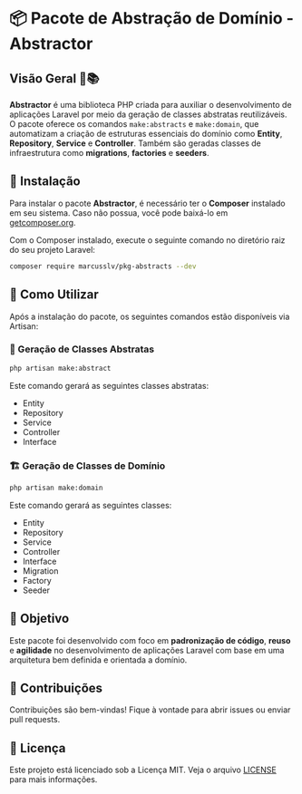 # 📦 Pacote de Abstração de Domínio - Abstractor

## Visão Geral 🧱📚

**Abstractor** é uma biblioteca PHP criada para auxiliar o desenvolvimento de aplicações Laravel por meio da geração de classes abstratas reutilizáveis. O pacote oferece os comandos `make:abstracts` e `make:domain`, que automatizam a criação de estruturas essenciais do domínio como **Entity**, **Repository**, **Service** e **Controller**. Também são geradas classes de infraestrutura como **migrations**, **factories** e **seeders**.

## 🧩 Instalação

Para instalar o pacote **Abstractor**, é necessário ter o **Composer** instalado em seu sistema. Caso não possua, você pode baixá-lo em [getcomposer.org](https://getcomposer.org).

Com o Composer instalado, execute o seguinte comando no diretório raiz do seu projeto Laravel:

```bash
composer require marcusslv/pkg-abstracts --dev
```

## 🚀 Como Utilizar

Após a instalação do pacote, os seguintes comandos estão disponíveis via Artisan:

### 🔧 Geração de Classes Abstratas

```bash
php artisan make:abstract
```

Este comando gerará as seguintes classes abstratas:

- Entity
- Repository
- Service
- Controller
- Interface

### 🏗️ Geração de Classes de Domínio

```bash
php artisan make:domain
```

Este comando gerará as seguintes classes:

- Entity
- Repository
- Service
- Controller
- Interface
- Migration
- Factory
- Seeder

## 🎯 Objetivo

Este pacote foi desenvolvido com foco em **padronização de código**, **reuso** e **agilidade** no desenvolvimento de aplicações Laravel com base em uma arquitetura bem definida e orientada a domínio.

## 🤝 Contribuições

Contribuições são bem-vindas! Fique à vontade para abrir issues ou enviar pull requests.

## 📄 Licença

Este projeto está licenciado sob a Licença MIT. Veja o arquivo [LICENSE](LICENSE) para mais informações.

